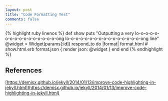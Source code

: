 ```yaml
---
layout: post
title: "Code Formatting Test"
comments: false
---
```


{% highlight ruby linenos %}
def show
  puts "Outputting a very lo-o-o-o-o-o-o-o-o-o-o-o-o-o-o-o-ong lo-o-o-o-o-o-o-o-o-o-o-o-o-o-o-o-ong line"
  @widget = Widget(params[:id])
  respond_to do |format|
    format.html # show.html.erb
    format.json { render json: @widget }
  end
end
{% endhighlight %}
<!--more-->
## References

[https://demisx.github.io/jekyll/2014/01/13/improve-code-highlighting-in-jekyll.html](https://demisx.github.io/jekyll/2014/01/13/improve-code-highlighting-in-jekyll.html)

